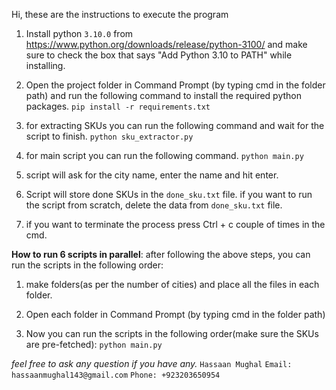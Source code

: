 Hi, these are the instructions to execute the program

1. Install python `3.10.0` from https://www.python.org/downloads/release/python-3100/ 
    and make sure to check the box that says "Add Python 3.10 to PATH" while installing.

2. Open the project folder in Command Prompt (by typing cmd in the folder path) and run the following command to install the required python packages.
```pip install -r requirements.txt```

3. for extracting SKUs you can run the following command and wait for the script to finish.
```python sku_extractor.py```

4. for main script you can run the following command.
```python main.py```

5. script will ask for the city name, enter the name and hit enter.

6. Script will store done SKUs in the `done_sku.txt` file. if you want to run the script from scratch, delete the data from `done_sku.txt` file.

7. if you want to terminate the process press Ctrl + c couple of times in the cmd.

**How to run 6 scripts in parallel**: after following the above steps, you can run the scripts in the following order:

1. make folders(as per the number of cities) and place all the files in each folder.

2. Open each folder in Command Prompt (by typing cmd in the folder path)
 
3. Now you can run the scripts in the following order(make sure the SKUs are pre-fetched):
`python main.py`


_feel free to ask any question if you have any._
```Hassaan Mughal```
```Email: hassaanmughal143@gmail.com```
```Phone: +923203650954```

